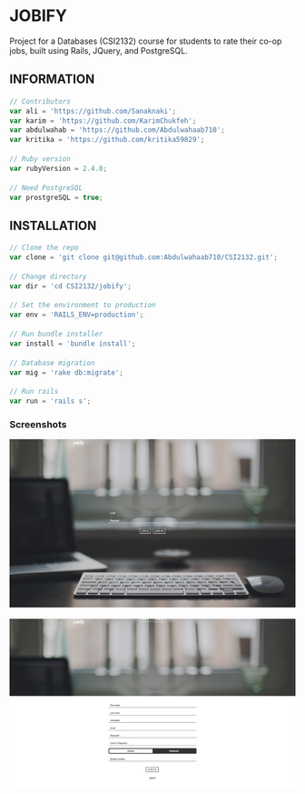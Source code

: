 
# JOBIFY
Project for a Databases (CSI2132) course for students to rate their co-op jobs, built using Rails, JQuery, and PostgreSQL.
## INFORMATION

```javascript
// Contributors
var ali = 'https://github.com/Sanaknaki';
var karim = 'https://github.com/KarimChukfeh';
var abdulwahab = 'https://github.com/Abdulwahaab710';
var kritika = 'https://github.com/kritika59829';

// Ruby version
var rubyVersion = 2.4.0;

// Need PostgreSQL
var prostgreSQL = true;
```

## INSTALLATION
```javascript
// Clone the repo
var clone = 'git clone git@github.com:Abdulwahaab710/CSI2132.git';

// Change directory
var dir = 'cd CSI2132/jobify';

// Set the environment to production
var env = 'RAILS_ENV=production';

// Run bundle installer
var install = 'bundle install';

// Database migration
var mig = 'rake db:migrate';

// Run rails
var run = 'rails s';
```

### Screenshots

![alt tag](https://raw.githubusercontent.com/Abdulwahaab710/CSI2132/master/screenshots/Login.png)
<br><br>
![alt tag](https://raw.githubusercontent.com/Abdulwahaab710/CSI2132/master/screenshots/signup.png)


